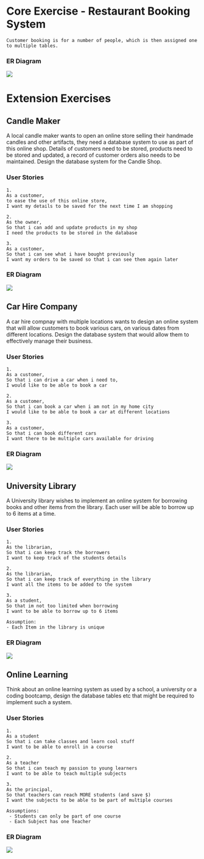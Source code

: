 # Core Exercise - Restaurant Booking System
```
Customer booking is for a number of people, which is then assigned one to multiple tables.
```
### ER Diagram
![](img/restaurant.png)

# Extension Exercises
## Candle Maker
A local candle maker wants to open an online store selling their handmade candles and other artifacts, they need a database system to use as part of this online shop. Details of customers need to be stored, products need to be stored and updated, a record of customer orders also needs to be maintained. Design the database system for the Candle Shop.

### User Stories
```
1. 
As a customer,
to ease the use of this online store,
I want my details to be saved for the next time I am shopping

2.
As the owner,
So that i can add and update products in my shop
I need the products to be stored in the database

3.
As a customer,
So that i can see what i have bought previously
I want my orders to be saved so that i can see them again later
```

### ER Diagram
![](img/candlemaker.png)


## Car Hire Company
A car hire compnay with multiple locations wants to design an online system that will allow customers to book various cars, on various dates from different locations. Design the database system that would allow them to effectively manage their business.

### User Stories
```
1. 
As a customer,
So that i can drive a car when i need to,
I would like to be able to book a car

2.
As a customer,
So that i can book a car when i am not in my home city
I would like to be able to book a car at different locations

3.
As a customer,
So that i can book different cars
I want there to be multiple cars available for driving
```

### ER Diagram
![](img/carrent.png)


## University Library
A University library wishes to implement an online system for borrowing books and other items from the library. Each user will be able to borrow up to 6 items at a time.

### User Stories
```
1. 
As the librarian,
So that i can keep track the borrowers
I want to keep track of the students details

2.
As the librarian,
So that i can keep track of everything in the library
I want all the items to be added to the system

3.
As a student,
So that im not too limited when borrowing
I want to be able to borrow up to 6 items

Assumption:
- Each Item in the library is unique
```

### ER Diagram
![](img/library.png)


## Online Learning
Think about an online learning system as used by a school, a university or a coding bootcamp, design the database tables etc that might be required to implement such a system.

### User Stories
```
1. 
As a student
So that i can take classes and learn cool stuff
I want to be able to enroll in a course

2.
As a teacher
So that i can teach my passion to young learners
I want to be able to teach multiple subjects

3.
As the principal,
So that teachers can reach MORE students (and save $)
I want the subjects to be able to be part of multiple courses

Assumptions:
 - Students can only be part of one course
 - Each Subject has one Teacher
```

### ER Diagram
![](img/uni.png)
